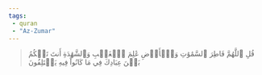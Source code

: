 ```yaml
---
tags: 
 - quran 
 - "Az-Zumar"
---
```


> قُلِ ٱللَّهُمَّ فَاطِرَ ٱلسَّمَٰوَٰتِ وَٱلۡأَرۡضِ عَٰلِمَ ٱلۡغَيۡبِ وَٱلشَّهَٰدَةِ أَنتَ تَحۡكُمُ بَيۡنَ عِبَادِكَ فِي مَا كَانُواْ فِيهِ يَخۡتَلِفُونَ
